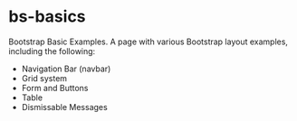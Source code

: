 # bs-basics
Bootstrap Basic Examples.
A page with various Bootstrap layout examples, including the following:
- Navigation Bar (navbar)
- Grid system
- Form and Buttons
- Table
- Dismissable Messages
